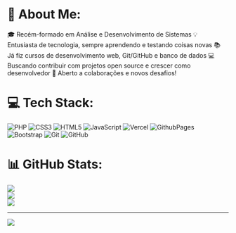 # 💫 About Me:
🎓 Recém-formado em Análise e Desenvolvimento de Sistemas
💡 Entusiasta de tecnologia, sempre aprendendo e testando coisas novas
📚 Já fiz cursos de desenvolvimento web, Git/GitHub e banco de dados
💻 Buscando contribuir com projetos open source e crescer como desenvolvedor
🚀 Aberto a colaborações e novos desafios!



# 💻 Tech Stack:
![PHP](https://img.shields.io/badge/php-%23777BB4.svg?style=for-the-badge&logo=php&logoColor=white) ![CSS3](https://img.shields.io/badge/css3-%231572B6.svg?style=for-the-badge&logo=css3&logoColor=white) ![HTML5](https://img.shields.io/badge/html5-%23E34F26.svg?style=for-the-badge&logo=html5&logoColor=white) ![JavaScript](https://img.shields.io/badge/javascript-%23323330.svg?style=for-the-badge&logo=javascript&logoColor=%23F7DF1E) ![Vercel](https://img.shields.io/badge/vercel-%23000000.svg?style=for-the-badge&logo=vercel&logoColor=white) ![GithubPages](https://img.shields.io/badge/github%20pages-121013?style=for-the-badge&logo=github&logoColor=white) ![Bootstrap](https://img.shields.io/badge/bootstrap-%238511FA.svg?style=for-the-badge&logo=bootstrap&logoColor=white) ![Git](https://img.shields.io/badge/git-%23F05033.svg?style=for-the-badge&logo=git&logoColor=white) ![GitHub](https://img.shields.io/badge/github-%23121011.svg?style=for-the-badge&logo=github&logoColor=white)
# 📊 GitHub Stats:
![](https://github-readme-stats.vercel.app/api?username=ozzy-00&theme=dark&hide_border=false&include_all_commits=false&count_private=false)<br/>
![](https://github-readme-streak-stats.herokuapp.com/?user=ozzy-00&theme=dark&hide_border=false)<br/>
![](https://github-readme-stats.vercel.app/api/top-langs/?username=ozzy-00&theme=dark&hide_border=false&include_all_commits=false&count_private=false&layout=compact)

---
[![](https://visitcount.itsvg.in/api?id=ozzy-00&icon=0&color=0)](https://visitcount.itsvg.in)

<!-- Proudly created with GPRM ( https://gprm.itsvg.in ) -->
